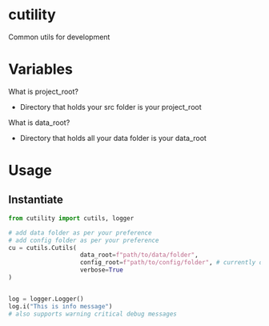 # cutility

Common utils for development

# Variables

What is project_root?

- Directory that holds your src folder is your project_root

What is data_root?

- Directory that holds all your data folder is your data_root

# Usage

## Instantiate

```python
from cutility import cutils, logger

# add data folder as per your preference
# add config folder as per your preference
cu = cutils.Cutils(
                    data_root=f"path/to/data/folder",
                    config_root=f"path/to/config/folder", # currently only supports .yml files
                    verbose=True
)


log = logger.Logger()
log.i("This is info message")
# also supports warning critical debug messages
```
